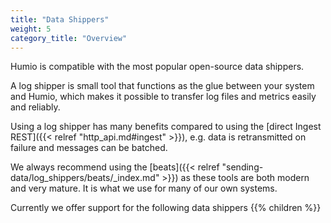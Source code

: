 ```yaml
---
title: "Data Shippers"
weight: 5
category_title: "Overview"
---
```


Humio is compatible with the most popular open-source data shippers.

A log shipper is small tool that functions as the glue between your system and Humio, which makes it possible to
transfer log files and metrics easily and reliably.

Using a log shipper has many benefits compared to using the [direct Ingest REST]({{< relref "http_api.md#ingest" >}}),
e.g. data is retransmitted on failure and messages can be batched.

We always recommend using the [beats]({{< relref "sending-data/log_shippers/beats/_index.md" >}})
as these tools are both modern and very mature. It is what we use for many of our own systems.

Currently we offer support for the following data shippers
{{% children %}}
